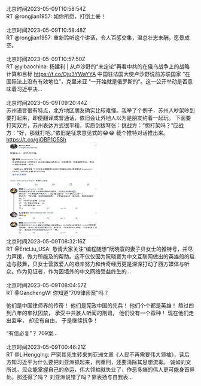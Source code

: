 北京时间2023-05-09T10:58:54Z<br>RT @rongjian1957: 如你所愿，打倒土豪！<br><br>北京时间2023-05-09T10:58:48Z<br>RT @rongjian1957: 重新聆听这个讲话，令人百感交集，温总壮志未酬，愿景成空。<br><br>北京时间2023-05-09T10:57:50Z<br>RT @yibaochina: 杨建利 | 从卢沙野的“未定论”再看中共的在俄乌战争上的战略计算和目标 https://t.co/Oju3YWaYYA 中国驻法国大使卢沙野说前苏联国家 “在国际法上没有有效地位”，克里米亚 “一开始就是俄罗斯的”。这一公开举动是否意味着习近平决…<br><br>北京时间2023-05-09T09:20:44Z<br>苏州语言很有特点，北方地区朋友确实比较难懂。我举了个例子，苏州人吵架吵到要打起来，即便翻译成普通话，依旧会让外地人以为是朋友约着一起玩。
下面要打架双方，苏州表达方式很平和，实质剑拔弩张：挑战方：“想打架吗？”应战方：“好，那就打吧。”依旧是征求意见式的😂😂
截个推特对话推出来。 https://t.co/giOBP1O5Sh<br><img src='/temp/2023/1655744579205840899_0.jpg' width='250' height='250'><br>北京时间2023-05-09T08:32:16Z<br>RT @EricLiu_USA: 恳请大家关注“编程随想”阮晓寰的妻子贝女士的推特号，并尽力声援，做力所能及的帮助。这不仅仅因为阮晓寰为中文互联网做出的英雄般的启迪与鼓舞，贝女士营救爱人的艰辛努力和传奇经历更是深深打动了西方媒体与听众。作为见证者，作为因墙外的中文网络受益终生的…<br><br>北京时间2023-05-09T08:04:57Z<br>RT @GanchengW: 你知道“709律师案”吗？

他们是中国律师界的传奇！
他们是宪政中国的先兵！
他们个个都是英雄！
熬过四到八年的牢狱囚禁，
承受中共骇人听闻的刑讯，
他们没有一个孬种！
现在他们走出监牢，
却没有自由，
于是继续抗争！

“有信必复”？ 709案…<br><br>北京时间2023-05-09T00:46:21Z<br>RT @LiHengqing: 严家其先生转来刘亚洲文章《人民不再需要伟大领袖》，读后方知习近平为什么要把刘亚洲抓起来，判重刑，还要清除其思想流毒。
诚如刘文所说，民众能掌握自己的命运，伟大领袖就失业了，作恶多端的伟人更可能身首异处。那还得了吗？
刘亚洲说错了吗？靠表扬与自我表…<br><br>